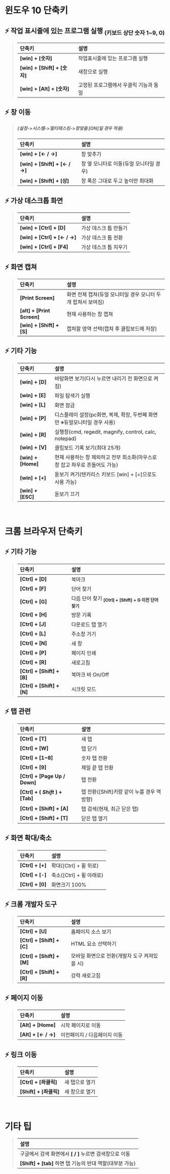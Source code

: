 # 윈도우 10 단축키　
## ⚡ 작업 표시줄에 있는 프로그램 실행 <sub>(키보드 상단 숫자 1~9, 0)</sub>
>   |단축키                       |설명                                   |
>   |:---                         |:---                                   |
>   |**[win] + [숫자]**           |작업표시줄에 있는 프로그램 실행        |
>   |**[win] + [Shift] + [숫자]** |새창으로 실행                          |
>   |**[win] + [Alt] + [숫자]**   |고정된 프로그램에서 우클릭 기능과 동일 |

## ⚡ 창 이동
>   ##### (설정->시스템->멀티태스킹->창맞춤 [ON]일 경우 적용)
>   |단축키                        |설명                                    |
>   |:---                          |:---                                    |
>   |**[win] + [← / →]**           |창 맞추기                               |
>   |**[win] + [Shift] + [← / →]** |창 옆 모니터로 이동(듀얼 모니터일 경우) |
>   |**[win] + [Shift] + [상]**    |창 폭은 그대로 두고 높이만 최대화       |

## ⚡ 가상 데스크톱 화면
>   |단축키                       |설명                  |
>   |:---                         |:---                  |
>   |**[win] + [Ctrl] + [D]**     |가상 데스크 톱 만들기 |
>   |**[win] + [Ctrl] + [← / →]** |가상 데스크 톱 전환   |
>   |**[win] + [Ctrl] + [F4]**    |가상 데스크 톱 지우기 |

## ⚡ 화면 캡쳐
>   |단축키                     |설명                                                         |
>   |:---                       |:---                                                         |
>   |**[Print Screen]**         |화면 전체 캡쳐(듀얼 모니터일 경우 모니터 두개 합쳐서 보여짐) |
>   |**[alt] + [Print Screen]** |현재 사용하는 창 캡쳐                                        |
>   |**[win] + [Shift] + [S]**  |캡쳐할 영역 선택(캡쳐 후 클립보드에 저장)                    |

## ⚡ 기타 기능
>   |단축키             |설명                                                                         |
>   |:---               |:---                                                                         |
>   |**[win] + [D]**    |바탕화면 보기(다시 누르면 내리기 전 화면으로 켜짐)                           |
>   |**[win] + [E]**    |파일 탐색기 실행                                                             |
>   |**[win] + [L]**    |화면 잠금                                                                    |
>   |**[win] + [P]**    |디스플레이 설정(pc화면, 복제, 확장, 두번째 화면만 ※듀얼모니터일 경우 사용)   |
>   |**[win] + [R]**    |실행창(cmd, regedit, magnify, control, calc, notepad)                        |
>   |**[win] + [V]**    |클립보드 기록 보기(최대 25개)                                                |
>   |**[win] + [Home]** |현재 사용하는 창 제외하고 전부 최소화(마우스로 창 잡고 좌우로 흔들어도 가능) |
>   |**[win] + [+]**    |돋보기 켜기(텐키리스 키보드 [win] + [=]으로도 사용 가능)                     |
>   |**[win] + [ESC]**  |돋보기 끄기                                                                  |

<br>

# 크롬 브라우저 단축키
## ⚡ 기타 기능
>   |단축키                     |설명                                                              |
>   |:---                       |:---                                                              |
>   |**[Ctrl] + [D]**           |북마크                                                            |
>   |**[Ctrl] + [F]**           |단어 찾기                                                         |
>   |**[Ctrl] + [G]**           |다음 단어 찾기 <sub>**[Ctrl] + [Shift] + G 이전 단어 찾기**</sub> |
>   |**[Ctrl] + [H]**           |방문 기록                                                         |
>   |**[Ctrl] + [J]**           |다운로드 탭 열기                                                  |
>   |**[Ctrl] + [L]**           |주소창 가기                                                       |
>   |**[Ctrl] + [N]**           |새 창                                                             |
>   |**[Ctrl] + [P]**           |페이지 인쇄                                                       |
>   |**[Ctrl] + [R]**           |새로고침                                                          |
>   |**[Ctrl] + [Shift] + [B]** |북마크 바 On/Off                                                  |
>   |**[Ctrl] + [Shift] + [N]** |시크릿 모드                                                       |

## ⚡ 탭 관련
>   |단축키                               |설명                                       |
>   |:---                                 |:---                                       |
>   |**[Ctrl] + [T]**                     |새 탭                                      |
>   |**[Ctrl] + [W]**                     |탭 닫기                                    |
>   |**[Ctrl] + [1~8]**                   |숫자 탭 전환                               |
>   |**[Ctrl] + [9]**                     |제일 끝 탭 전환                            |
>   |**[Ctrl] + [Page Up / Down]**        |탭 전환                                    |
>   |**[Ctrl] + ( ***Shift*** ) + [Tab]** |탭 전환([Shift]키랑 같이 누를 경우 역방향) |
>   |**[Ctrl] + [Shift] + [A]**           |탭 검색(현재, 최근 닫은 탭)                |
>   |**[Ctrl] + [Shift] + [T]**           |닫은 탭 열기                               |

## ⚡ 화면 확대/축소
>   |단축키           |설명                     |
>   |:---             |:---                     |
>   |**[Ctrl] + [+]** |확대([Ctrl] + 휠 위로)   |
>   |**[Ctrl] + [-]** |축소([Ctrl] + 휠 아래로) |
>   |**[Ctrl] + [0]** |화면크기 100%            |

## ⚡ 크롬 개발자 도구
>   |단축키                     |설명                                          |
>   |:---                       |:---                                          |
>   |**[Ctrl] + [U]**           |홈페이지 소스 보기                            |
>   |**[Ctrl] + [Shift] + [C]** |HTML 요소 선택하기                            |
>   |**[Ctrl] + [Shift] + [M]** |모바일 화면으로 전환(개발자 도구 켜져있을 시) |
>   |**[Ctrl] + [Shift] + [R]** |강력 새로고침                                 |

## ⚡ 페이지 이동
>   |단축키              |설명                         |
>   |:---                |:---                         |
>   |**[Alt] + [Home]**  |시작 페이지로 이동           |
>   |**[Alt] + [← / →]** |이전페이지 / 다음페이지 이동 |

## ⚡ 링크 이동
>   |단축키                 |설명           |
>   |:---                   |:---           |
>   |**[Ctrl]  + [좌클릭]** |새 탭으로 열기 |
>   |**[Shift] + [좌클릭]** |새 창으로 열기 |

<br>

# 기타 팁
>   |설명                                                      |
>   |:---                                                      |
>   |구글에서 검색 화면에서 **[ / ]** 누르면 검색창으로 이동   |
>   |**[Shift] + [tab]** 하면 탭 기능의 반대 역할(대부분 가능) |